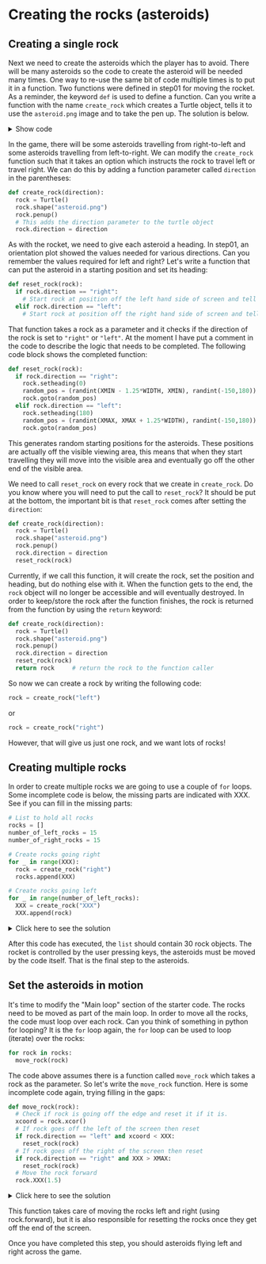 # Creating the rocks (asteroids)

## Creating a single rock

Next we need to create the asteroids which the player has to avoid.
There will be many asteroids so the code to create the asteroid will be needed many times.
One way to re-use the same bit of code multiple times is to put it in a function.
Two functions were defined in step01 for moving the rocket. As a reminder, the keyword `def`
is used to define a function. Can you write a function with the name `create_rock` which creates
a Turtle object, tells it to use the `asteroid.png` image and to take the pen up. The solution is below.

<details><summary>Show code</summary>

```python
def create_rock():
  rock = Turtle()
  rock.shape("asteroid.png")
  rock.penup()
```
</details>

In the game, there will be some asteroids travelling from right-to-left and some asteroids
travelling from left-to-right. We can modify the `create_rock` function such that it takes an option
which instructs the rock to travel left or travel right. We can do this by adding a function parameter
called `direction` in the parentheses:

```python
def create_rock(direction):
  rock = Turtle()
  rock.shape("asteroid.png")
  rock.penup()
  # This adds the direction parameter to the turtle object
  rock.direction = direction
```

As with the rocket, we need to give each asteroid a heading. In step01, an orientation plot showed the values needed for various directions. Can you remember the values required for left and right? Let's
write a function that can put the asteroid in a starting position and set its heading:

```python
def reset_rock(rock):
  if rock.direction == "right":
    # Start rock at position off the left hand side of screen and tell it to travel right
  elif rock.direction == "left":
    # Start rock at position off the right hand side of screen and tell it to travel left
```

That function takes a rock as a parameter and it checks if the direction of the rock is set to
`"right"` or `"left"`. At the moment I have put a comment in the code to describe the logic
that needs to be completed. The following code block shows the completed function:

```python
def reset_rock(rock):
  if rock.direction == "right":
    rock.setheading(0)
    random_pos = (randint(XMIN - 1.25*WIDTH, XMIN), randint(-150,180))
    rock.goto(random_pos)
  elif rock.direction == "left":
    rock.setheading(180)
    random_pos = (randint(XMAX, XMAX + 1.25*WIDTH), randint(-150,180))
    rock.goto(random_pos)
```

This generates random starting positions for the asteroids. These positions are actually off the
visible viewing area, this means that when they start travelling they will move into the visible
area and eventually go off the other end of the visible area.

We need to call `reset_rock` on every rock that we create in `create_rock`. Do you know where you will need to put the call to `reset_rock`? It should be put at the bottom, the important bit is that `reset_rock` comes after setting the `direction`: 

```python
def create_rock(direction):
  rock = Turtle()
  rock.shape("asteroid.png")
  rock.penup()
  rock.direction = direction
  reset_rock(rock)
```

Currently, if we call this function, it will create the rock, set the position and heading,
but do nothing else with it.
When the function gets to the end, the `rock` object will no longer be accessible and will eventually destroyed. In order to keep/store the rock after the function finishes, the rock is returned from the
function by using the `return` keyword:

```python
def create_rock(direction):
  rock = Turtle()
  rock.shape("asteroid.png")
  rock.penup()
  rock.direction = direction
  reset_rock(rock)
  return rock     # return the rock to the function caller
```

So now we can create a rock by writing the following code:

```python
rock = create_rock("left")
```

or

```python
rock = create_rock("right")
```

However, that will give us just one rock, and we want lots of rocks!

## Creating multiple rocks

In order to create multiple rocks we are going to use a couple of `for` loops.
Some incomplete code is below, the missing parts are indicated with XXX.
See if you can fill in the missing parts:

```python
# List to hold all rocks
rocks = []
number_of_left_rocks = 15
number_of_right_rocks = 15

# Create rocks going right
for _ in range(XXX):
  rock = create_rock("right")
  rocks.append(XXX)

# Create rocks going left
for _ in range(number_of_left_rocks):
  XXX = create_rock("XXX")
  XXX.append(rock)
```

<details><summary>Click here to see the solution</summary>

```python
# List to hold all rocks
rocks = []
number_of_left_rocks = 15
number_of_right_rocks = 15

# Create rocks going right
for _ in range(number_of_right_rocks):
  rock = create_rock("right")
  rocks.append(rock)

# Create rocks going left
for _ in range(number_of_left_rocks):
  rock = create_rock("left")
  rocks.append(rock)
```
</details>

After this code has executed, the `list` should contain 30 rock objects.
The rocket is controlled by the user pressing keys, the asteroids must be moved by the code itself.
That is the final step to the asteroids.

## Set the asteroids in motion

It's time to modify the "Main loop" section of the starter code. The rocks need to be moved as
part of the main loop. In order to move all the rocks, the code must loop over each rock. Can you think of something in python for looping? It is the `for` loop again, the `for` loop can be used to loop
(iterate) over the rocks:

```python
for rock in rocks:
  move_rock(rock)
```

The code above assumes there is a function called `move_rock` which takes a rock as the parameter.
So let's write the `move_rock` function. Here is some incomplete code again, trying filling in the gaps:

```python
def move_rock(rock):
  # Check if rock is going off the edge and reset it if it is.
  xcoord = rock.xcor()
  # If rock goes off the left of the screen then reset
  if rock.direction == "left" and xcoord < XXX:
    reset_rock(rock)
  # If rock goes off the right of the screen then reset
  if rock.direction == "right" and XXX > XMAX:
    reset_rock(rock)
  # Move the rock forward
  rock.XXX(1.5)
```

<details><summary>Click here to see the solution</summary>
  
```python
def move_rock(rock):
  # Check if rock is going off the edge and reset it if it is.
  xcoord = rock.xcor()
  # If rock goes off the left of the screen then reset
  if rock.direction == "left" and xcoord < XMIN:
    reset_rock(rock)
  # If rock goes off the right of the screen then reset
  if rock.direction == "right" and xcoord > XMAX:
    reset_rock(rock)
  # Move the rock forward
  rock.forward(1.5)
```
</details>

 This function takes care of moving the rocks left and right (using rock.forward),
 but it is also responsible for resetting the rocks once they get off the end of the screen.

Once you have completed this step, you should asteroids flying left and right across the game.
